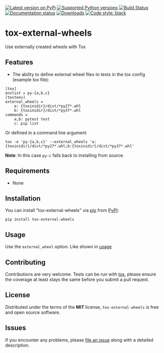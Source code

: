 [![Latest version on PyPi](https://badge.fury.io/py/tox-external-wheels.svg)](https://badge.fury.io/py/tox-external-wheels)
[![Supported Python versions](https://img.shields.io/pypi/pyversions/tox-external-wheels.svg)](https://pypi.org/project/tox-external-wheels/)
[![Build Status](https://dev.azure.com/markoookeller/tox-external-wheels/_apis/build/status/keller00.tox-external-wheels?branchName=master)](https://dev.azure.com/markoookeller/tox-external-wheels/_build/latest?definitionId=2&branchName=master)
[![Documentation status](https://readthedocs.org/projects/tox-external-wheels/badge/?version=latest&style=flat-square)](https://tox-external-wheels.readthedocs.io/en/latest/?badge=latest)
[![Downloads](https://pepy.tech/badge/tox-external-wheels)](https://pepy.tech/project/tox-external-wheels)
[![Code style: black](https://img.shields.io/badge/code%20style-black-000000.svg)](https://github.com/python/black)

# tox-external-wheels

Use externally created wheels with Tox

Features
--------

* The ability to define external wheel files to tests in the tox config (example tox file):

```
[tox]
envlist = py-{a,b,c}
[testenv]
external_wheels =
    a: {toxinidir}/dist/*py27*.whl
    b: {toxinidir}/dist/*py37*.whl
commands =
    a,b: pytest test
    c: pip list
```

Or defined in a command line argument

```
tox -e 'py-{a,b,c}' --external_wheels 'a:{toxinidir}/dist/*py27*.whl;b:{toxinidir}/dist/*py37*.whl'
```

**Note**: In this case `py-c` falls back to installing from source.


Requirements
------------

* None


Installation
------------

You can install "tox-external-wheels" via [pip](https://pypi.org/project/pip/) from [PyPI](https://pypi.org):

```
pip install tox-external-wheels
```

Usage
-----

Use the `external_wheel` option. Like shown in [usage](#usage)

Contributing
------------
Contributions are very welcome. Tests can be run with [tox](https://tox.readthedocs.io/en/latest/), please ensure
the coverage at least stays the same before you submit a pull request.

License
-------

Distributed under the terms of the **MIT** license, `tox-external-wheels` is
free and open source software.


Issues
------

If you encounter any problems, please
[file an issue](https://github.com/keller00/tox-external-wheels/issues)
along with a detailed description.
